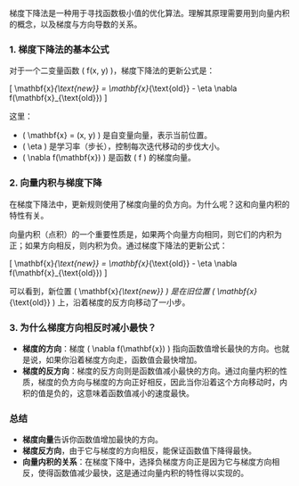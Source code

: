 梯度下降法是一种用于寻找函数极小值的优化算法。理解其原理需要用到向量内积的概念，以及梯度与方向导数的关系。

### 1. 梯度下降法的基本公式
对于一个二变量函数 \( f(x, y) \)，梯度下降法的更新公式是：

\[
\mathbf{x}_{\text{new}} = \mathbf{x}_{\text{old}} - \eta \nabla f(\mathbf{x}_{\text{old}})
\]

这里：
- \( \mathbf{x} = (x, y) \) 是自变量向量，表示当前位置。
- \( \eta \) 是学习率（步长），控制每次迭代移动的步伐大小。
- \( \nabla f(\mathbf{x}) \) 是函数 \( f \) 的梯度向量。

### 2. 向量内积与梯度下降
在梯度下降法中，更新规则使用了梯度向量的负方向。为什么呢？这和向量内积的特性有关。

向量内积（点积）的一个重要性质是，如果两个向量方向相同，则它们的内积为正；如果方向相反，则内积为负。通过梯度下降法的更新公式：

\[
\mathbf{x}_{\text{new}} = \mathbf{x}_{\text{old}} - \eta \nabla f(\mathbf{x}_{\text{old}})
\]

可以看到，新位置 \( \mathbf{x}_{\text{new}} \) 是在旧位置 \( \mathbf{x}_{\text{old}} \) 上，沿着梯度的反方向移动了一小步。

### 3. 为什么梯度方向相反时减小最快？
- **梯度的方向**：梯度 \( \nabla f(\mathbf{x}) \) 指向函数值增长最快的方向。也就是说，如果你沿着梯度方向走，函数值会最快增加。
- **梯度的反方向**：梯度的反方向则是函数值减小最快的方向。通过向量内积的性质，梯度的负方向与梯度的方向正好相反，因此当你沿着这个方向移动时，内积的值是负的，这意味着函数值减小的速度最快。

### 总结
- **梯度向量**告诉你函数值增加最快的方向。
- **梯度反方向**，由于它与梯度的方向相反，能保证函数值下降得最快。
- **向量内积的关系**：在梯度下降中，选择负梯度方向正是因为它与梯度方向相反，使得函数值减少最快，这是通过向量内积的特性得以实现的。